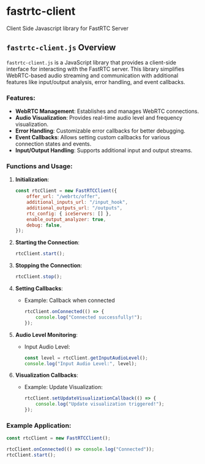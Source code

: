 # fastrtc-client
Client Side Javascript library for FastRTC Server

## `fastrtc-client.js` Overview

`fastrtc-client.js` is a JavaScript library that provides a client-side interface for interacting with the FastRTC server. This library simplifies WebRTC-based audio streaming and communication with additional features like input/output analysis, error handling, and event callbacks.

### Features:
- **WebRTC Management**: Establishes and manages WebRTC connections.
- **Audio Visualization**: Provides real-time audio level and frequency visualization.
- **Error Handling**: Customizable error callbacks for better debugging.
- **Event Callbacks**: Allows setting custom callbacks for various connection states and events.
- **Input/Output Handling**: Supports additional input and output streams.

### Functions and Usage:
1. **Initialization**:
   ```javascript
   const rtcClient = new FastRTCClient({
       offer_url: "/webrtc/offer",
       additional_inputs_url: "/input_hook",
       additional_outputs_url: "/outputs",
       rtc_config: { iceServers: [] },
       enable_output_analyzer: true,
       debug: false,
   });
   ```

2. **Starting the Connection**:
   ```javascript
   rtcClient.start();
   ```

3. **Stopping the Connection**:
   ```javascript
   rtcClient.stop();
   ```

4. **Setting Callbacks**:
   - Example: Callback when connected
     ```javascript
     rtcClient.onConnected(() => {
         console.log("Connected successfully!");
     });
     ```

5. **Audio Level Monitoring**:
   - Input Audio Level:
     ```javascript
     const level = rtcClient.getInputAudioLevel();
     console.log("Input Audio Level:", level);
     ```

6. **Visualization Callbacks**:
   - Example: Update Visualization:
     ```javascript
     rtcClient.setUpdateVisualizationCallback(() => {
         console.log("Update visualization triggered!");
     });
     ```

### Example Application:
```javascript
const rtcClient = new FastRTCClient();

rtcClient.onConnected(() => console.log("Connected"));
rtcClient.start();
```
